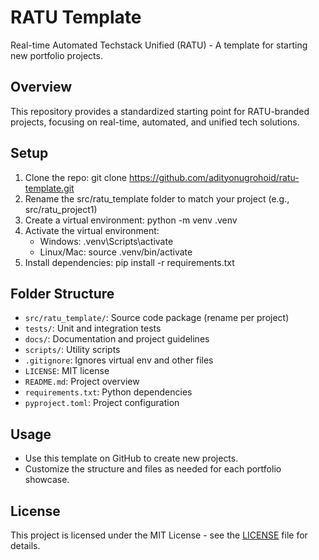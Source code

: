 # RATU Template
Real-time Automated Techstack Unified (RATU) - A template for starting new portfolio projects.

## Overview
This repository provides a standardized starting point for RATU-branded projects, focusing on real-time, automated, and unified tech solutions.

## Setup
1. Clone the repo: git clone https://github.com/adityonugrohoid/ratu-template.git <project-dir>
2. Rename the src/ratu_template folder to match your project (e.g., src/ratu_project1)
3. Create a virtual environment: python -m venv .venv
4. Activate the virtual environment:
   - Windows: .venv\Scripts\activate
   - Linux/Mac: source .venv/bin/activate
5. Install dependencies: pip install -r requirements.txt

## Folder Structure
- `src/ratu_template/`: Source code package (rename per project)
- `tests/`: Unit and integration tests
- `docs/`: Documentation and project guidelines
- `scripts/`: Utility scripts
- `.gitignore`: Ignores virtual env and other files
- `LICENSE`: MIT license
- `README.md`: Project overview
- `requirements.txt`: Python dependencies
- `pyproject.toml`: Project configuration

## Usage
- Use this template on GitHub to create new projects.
- Customize the structure and files as needed for each portfolio showcase.

## License
This project is licensed under the MIT License - see the [LICENSE](LICENSE) file for details.
